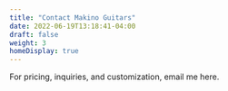 ```yaml
---
title: "Contact Makino Guitars"
date: 2022-06-19T13:18:41-04:00
draft: false
weight: 3
homeDisplay: true
---
```


For pricing, inquiries, and customization, email me here. 
